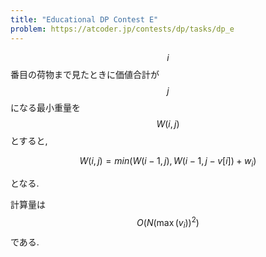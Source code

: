 ```yaml
---
title: "Educational DP Contest E"
problem: https://atcoder.jp/contests/dp/tasks/dp_e
---
```

$$ i $$ 番目の荷物まで見たときに価値合計が $$ j $$ になる最小重量を $$ W(i, j) $$ とすると,

$$
W(i, j) = min(W(i-1, j), W(i-1, j-v[i]) + w_i)
$$

となる.

計算量は $$ O(N (\max(v_i))^2) $$ である.
